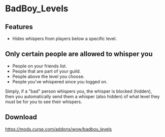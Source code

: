 # BadBoy_Levels

## Features
* Hides whispers from players below a specific level.

## Only certain people are allowed to whisper you
* People on your friends list.
* People that are part of your guild.
* People above the level you choose.
* People you've whispered since you logged on.

Simply, if a "bad" person whispers you, the whisper is blocked (hidden), then you automatically send them a whisper (also hidden) of what level they must be for you to see their whispers.

## Download
https://mods.curse.com/addons/wow/badboy_levels